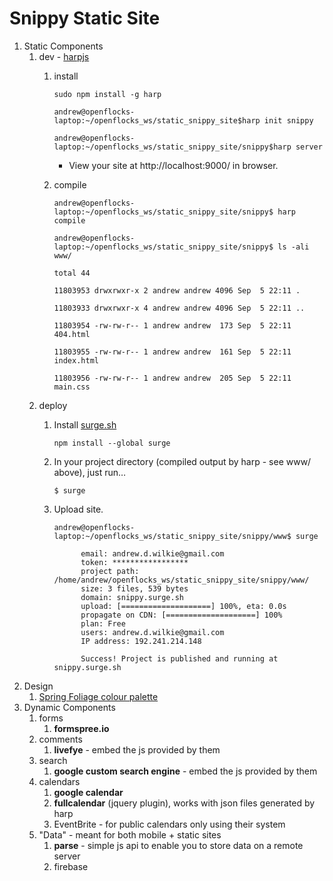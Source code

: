 # Snippy Static Site
1. Static Components
	1. dev - [harpjs](http://harpjs.com/)
		1. install

			```
			sudo npm install -g harp

			andrew@openflocks-laptop:~/openflocks_ws/static_snippy_site$harp init snippy

			andrew@openflocks-laptop:~/openflocks_ws/static_snippy_site/snippy$harp server
			```
			* View your site at http://localhost:9000/ in browser.
		1. compile

			```
			andrew@openflocks-laptop:~/openflocks_ws/static_snippy_site/snippy$ harp compile

			andrew@openflocks-laptop:~/openflocks_ws/static_snippy_site/snippy$ ls -ali www/

			total 44

			11803953 drwxrwxr-x 2 andrew andrew 4096 Sep  5 22:11 .

			11803933 drwxrwxr-x 4 andrew andrew 4096 Sep  5 22:11 ..

			11803954 -rw-rw-r-- 1 andrew andrew  173 Sep  5 22:11 404.html

			11803955 -rw-rw-r-- 1 andrew andrew  161 Sep  5 22:11 index.html

			11803956 -rw-rw-r-- 1 andrew andrew  205 Sep  5 22:11 main.css
			```
	1. deploy
		1. Install [surge.sh](http://surge.sh/)

			```
			npm install --global surge
			```
		1. In your project directory (compiled output by harp - see www/ above), just run…

			```
			$ surge
			```
		1. Upload site.

			```
			andrew@openflocks-laptop:~/openflocks_ws/static_snippy_site/snippy/www$ surge
	
	              email: andrew.d.wilkie@gmail.com
	              token: *****************
	       		  project path: /home/andrew/openflocks_ws/static_snippy_site/snippy/www/
	              size: 3 files, 539 bytes
	              domain: snippy.surge.sh
	              upload: [====================] 100%, eta: 0.0s
		   	 	  propagate on CDN: [====================] 100% 
	              plan: Free
	              users: andrew.d.wilkie@gmail.com
	         	  IP address: 192.241.214.148
	
	    		  Success! Project is published and running at snippy.surge.sh
			```
1. Design
	1. [Spring Foliage colour palette](http://www.color-hex.com/color-palette/6913)
1. Dynamic Components
	1. forms
		1. **formspree.io**
	1. comments
		1. **livefye** - embed the js provided by them
	1. search 
		1. **google custom search engine** - embed the js provided by them
	1. calendars
		1. **google calendar**
		1. **fullcalendar** (jquery plugin), works with json files generated by harp
		1. EventBrite - for public calendars only using their system
	1. "Data" - meant for both mobile + static sites
		1. **parse** - simple js api to enable you to store data on a remote server
		1. firebase